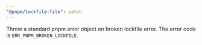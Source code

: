 ```yaml
---
"@pnpm/lockfile-file": patch
---
```


Throw a standard pnpm error object on broken lockfile error. The error code is `ERR_PNPM_BROKEN_LOCKFILE`.
